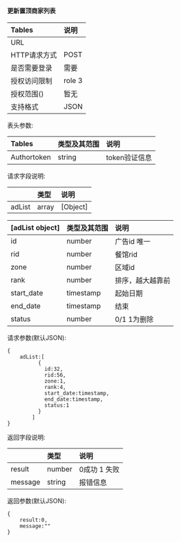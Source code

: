 #### 更新置顶商家列表

| Tables | 说明 |
| :--- | :--- |
| URL |  |
| HTTP请求方式 | POST |
| 是否需要登录 | 需要 |
| 授权访问限制 | role 3 |
| 授权范围\(\) | 暂无 |
| 支持格式 | JSON |

表头参数:

| Tables | 类型及其范围 | 说明 |
| :--- | :--- | :--- |
| Authortoken | string | token验证信息 |

请求字段说明:

|  | 类型 | 说明 |
| :--- | :--- | :--- |
| adList | array | \[Object\] |

| \[adList object\] | 类型及其范围 | 说明 |
| :--- | :--- | :--- |
| id | number | 广告id 唯一 |
| rid | number | 餐馆rid |
| zone | number | 区域id |
| rank | number | 排序，越大越靠前 |
| start\_date | timestamp | 起始日期 |
| end\_date | timestamp | 结束 |
| status | number | 0/1 1为删除 |



请求参数\(默认JSON\):

```
{	
  	adList:[
          {
            id:32,
            rid:56,
            zone:1,
			rank:4,
            start_date:timestamp,
            end_date:timestamp,
  			status:1
          }
        ]
}
```

返回字段说明:

|  | 类型 | 说明 |
| :--- | :--- | :--- |
| result | number | 0成功 1 失败 |
| message | string | 报错信息 |

返回参数\(默认JSON\):

```
{	
  	result:0,
  	message:""
}
```



